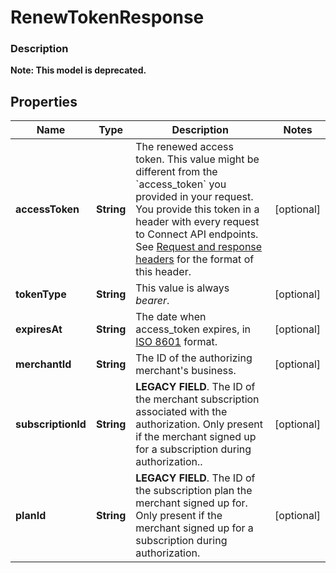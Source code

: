 
# RenewTokenResponse

### Description


**Note: This model is deprecated.**

## Properties
Name | Type | Description | Notes
------------ | ------------- | ------------- | -------------
**accessToken** | **String** | The renewed access token. This value might be different from the &#x60;access_token&#x60; you provided in your request. You provide this token in a header with every request to Connect API endpoints. See [Request and response headers](https://developer.squareup.com/docs/api/connect/v2/#requestandresponseheaders) for the format of this header. |  [optional]
**tokenType** | **String** | This value is always _bearer_. |  [optional]
**expiresAt** | **String** | The date when access_token expires, in [ISO 8601](http://www.iso.org/iso/home/standards/iso8601.htm) format. |  [optional]
**merchantId** | **String** | The ID of the authorizing merchant&#39;s business. |  [optional]
**subscriptionId** | **String** | __LEGACY FIELD__. The ID of the merchant subscription associated with the authorization. Only present if the merchant signed up for a subscription during authorization.. |  [optional]
**planId** | **String** | __LEGACY FIELD__. The ID of the subscription plan the merchant signed up for. Only present if the merchant signed up for a subscription during authorization. |  [optional]



